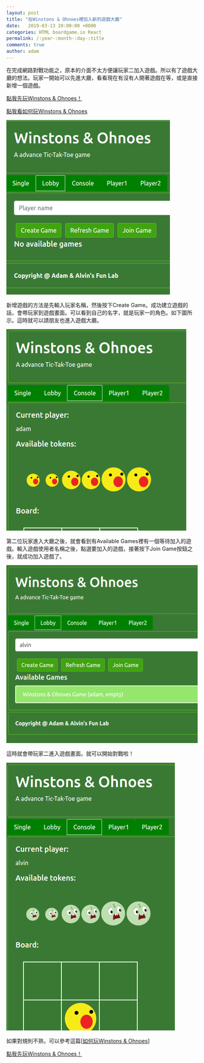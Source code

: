 ```yaml
---
layout: post
title: "在Winstons & Ohnoes裡加入新的遊戲大廳"
date:   2019-03-13 20:00:00 +0800
categories: HTML boardgame.io React
permalink: /:year-:month-:day-:title
comments: true
author: adam
---
```

在完成網路對戰功能之，原本的介面不太方便讓玩家二加入遊戲。所以有了遊戲大廳的想法。玩家一開始可以先進大廳，看看現在有沒有人開著遊戲在等，或是直接新增一個遊戲。

[點我先玩Winstons & Ohnoes！][winstons-and-ohnoes-v3]

[點我看如何玩Winstons & Ohnoes][winstons-and-ohnones]

![New Lobby](/images/WinstonsNOhnoes-v3-Lobby-1.png)

新增遊戲的方法是先輸入玩家名稱，然後按下Create Game。成功建立遊戲的話，會帶玩家到遊戲畫面。可以看到自己的名字，就是玩家一的角色。如下圖所示。這時就可以請朋友也進入遊戲大廳。

![New GameConsole](/images/WinstonsNOhnoes-v3-GameConsole-1.png)

第二位玩家進入大廳之後，就會看到有Available Games裡有一個等待加入的遊戲。輸入遊戲使用者名稱之後，點選要加入的遊戲，接著按下Join Game按鈕之後，就成功加入遊戲了。

![New Lobby](/images/WinstonsNOhnoes-v3-Lobby-2.png)

這時就會帶玩家二進入遊戲畫面。就可以開始對戰啦！

![New GameConsole](/images/WinstonsNOhnoes-v3-GameConsole-2.png)

如果對規則不熟，可以參考這篇[[如何玩Winstons & Ohnoes][winstons-and-ohnones]]

[點我先玩Winstons & Ohnoes！][winstons-and-ohnoes-v3]

[winstons-and-ohnones]: https://shincar.github.io/blogs/2019-02-15-winston-and-ohnoes
[winstons-and-ohnoes-v3]: http://shincar.appspot.com/
